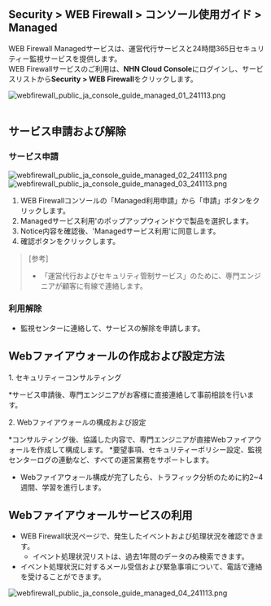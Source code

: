 ## Security > WEB Firewall > コンソール使用ガイド > Managed

WEB Firewall Managedサービスは、運営代行サービスと24時間365日セキュリティー監視サービスを提供します。<br>
WEB Firewallサービスのご利用は、**NHN Cloud Console**にログインし、サービスリストから**Security > WEB Firewall**をクリックします。

![webfirewall_public_ja_console_guide_managed_01_241113.png](https://static.toastoven.net/prod_web_firewall/Common/public/ja/webfirewall_public_ja_console_guide_managed_01_241113.png)
<br><br>

## サービス申請および解除
### サービス申請

![webfirewall_public_ja_console_guide_managed_02_241113.png](https://static.toastoven.net/prod_web_firewall/Common/public/ja/webfirewall_public_ja_console_guide_managed_02_241113.png)
![webfirewall_public_ja_console_guide_managed_03_241113.png](https://static.toastoven.net/prod_web_firewall/Common/public/ja/webfirewall_public_ja_console_guide_managed_03_241113.png)

1. WEB Firewallコンソールの「Managed利用申請」から「申請」ボタンをクリックします。
2. Managedサービス利用'のポップアップウィンドウで製品を選択します。
3. Notice内容を確認後、'Managedサービス利用'に同意します。
4. 確認ボタンをクリックします。

> [参考]
> * 「運営代行およびセキュリティ管制サービス」のために、専門エンジニアが顧客に有線で連絡します。

### 利用解除

- 監視センターに連絡して、サービスの解除を申請します。

## Webファイアウォールの作成および設定方法

1\. セキュリティーコンサルティング

*サービス申請後、専門エンジニアがお客様に直接連絡して事前相談を行います。

2\. Webファイアウォールの構成および設定

*コンサルティング後、協議した内容で、専門エンジニアが直接Webファイアウォールを作成して構成します。
*要望事項、セキュリティーポリシー設定、監視センターログの連動など、すべての運営業務をサポートします。
* Webファイアウォール構成が完了したら、トラフィック分析のために約2~4週間、学習を進行します。

## Webファイアウォールサービスの利用

* WEB Firewall状況ページで、発生したイベントおよび処理状況を確認できます。
  * イベント処理状況リストは、過去1年間のデータのみ検索できます。  
* イベント処理状況に対するメール受信および緊急事項について、電話で連絡を受けることができます。

![webfirewall_public_ja_console_guide_managed_04_241113.png](https://static.toastoven.net/prod_web_firewall/Common/public/ja/webfirewall_public_ja_console_guide_managed_04_241113.png)
